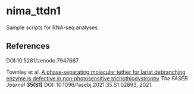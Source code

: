 # nima_ttdn1

Sample scripts for RNA-seq analyses

## References

DOI:10.5281/zenodo.7947667

Townley et al. [A phase‐separating molecular tether for lariat debranching enzyme is defective in non‐photosensitive trichothiodystrophy](https://doi.org/10.1096/fasebj.2021.35.S1.02893) *The FASEB Journal* **35(S1)** DOI: 10.1096/fasebj.2021.35.S1.02893, 2021.
